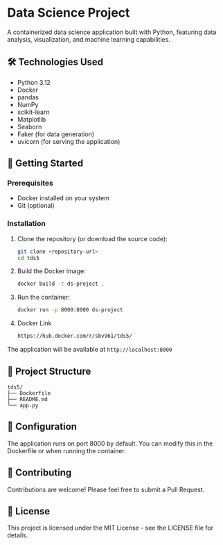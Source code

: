 # Data Science Project

A containerized data science application built with Python, featuring data analysis, visualization, and machine learning capabilities.

## 🛠️ Technologies Used

- Python 3.12
- Docker
- pandas
- NumPy
- scikit-learn
- Matplotlib
- Seaborn
- Faker (for data generation)
- uvicorn (for serving the application)

## 🚀 Getting Started

### Prerequisites

- Docker installed on your system
- Git (optional)

### Installation

1. Clone the repository (or download the source code):
   ```bash
   git clone <repository-url>
   cd tds5
   ```

2. Build the Docker image:
   ```bash
   docker build -t ds-project .
   ```

3. Run the container:
   ```bash
   docker run -p 8000:8000 ds-project
   ```
4. Docker Link
   ```bash
   https://hub.docker.com/r/sbv961/tds5/
   ```
The application will be available at `http://localhost:8000`

## 📂 Project Structure

```
tds5/
├── Dockerfile
├── README.md
└── app.py
```

## 🔧 Configuration

The application runs on port 8000 by default. You can modify this in the Dockerfile or when running the container.

## 🤝 Contributing

Contributions are welcome! Please feel free to submit a Pull Request.

## 📝 License

This project is licensed under the MIT License - see the LICENSE file for details.
